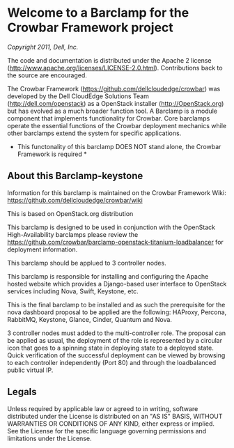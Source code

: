 Welcome to a Barclamp for the Crowbar Framework project
=======================================================
_Copyright 2011, Dell, Inc._

The code and documentation is distributed under the Apache 2 license (http://www.apache.org/licenses/LICENSE-2.0.html). Contributions back to the source are encouraged.

The Crowbar Framework (https://github.com/dellcloudedge/crowbar) was developed by the Dell CloudEdge Solutions Team (http://dell.com/openstack) as a OpenStack installer (http://OpenStack.org) but has evolved as a much broader function tool. 
A Barclamp is a module component that implements functionality for Crowbar.  Core barclamps operate the essential functions of the Crowbar deployment mechanics while other barclamps extend the system for specific applications.

* This functonality of this barclamp DOES NOT stand alone, the Crowbar Framework is required * 

About this Barclamp-keystone
-------------------------------------

Information for this barclamp is maintained on the Crowbar Framework Wiki: https://github.com/dellcloudedge/crowbar/wiki

This is based on OpenStack.org distribution

This barclamp is designed to be used in conjunction with the OpenStack High-Availability barclamps please review the https://github.com/crowbar/barclamp-openstack-titanium-loadbalancer for deployment information.

This barclamp should be applued to  3 controller nodes.

This barclamp is responsible for installing and configuring the Apache hosted website which provides a Django-based user interface to OpenStack services including Nova, Swift, Keystone, etc. 

This is the final barclamp to be installed and as such the prerequisite for the nova dashboard proposal to be applied are the following: HAProxy, Percona, RabbitMQ, Keystone, Glance, Cinder, Quantum and Nova. 

3 controller nodes must added to the multi-controller role. The proposal can be applied as usual, the deployment of the role is represented by a circular icon that goes to a spinning state in deploying state to a deployed state. Quick verification of the successful deployment can be viewed by browsing to each controller independently (Port 80) and through the loadbalanced public virtual IP.



Legals
-------------------------------------
Unless required by applicable law or agreed to in writing, software
distributed under the License is distributed on an "AS IS" BASIS,
WITHOUT WARRANTIES OR CONDITIONS OF ANY KIND, either express or implied.
See the License for the specific language governing permissions and
limitations under the License.

